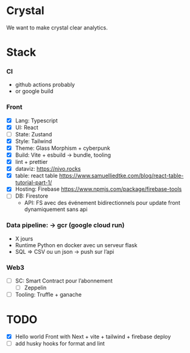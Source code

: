 # Crystal

We want to make crystal clear analytics.

# Stack

### CI

- github actions probably
- or google build

### Front

- [x] Lang: Typescript
- [x] UI: React
- [ ] State: Zustand
- [x] Style: Tailwind
- [x] Theme: Glass Morphism + cyberpunk
- [x] Build: Vite + esbuild -> bundle, tooling
- [x] lint + prettier
- [x] dataviz: https://nivo.rocks
- [x] table: react table https://www.samuelliedtke.com/blog/react-table-tutorial-part-1/
- [x] Hosting: Firebase https://www.npmjs.com/package/firebase-tools
- [ ] DB: Firestore
  - API: FS avec des événement bidirectionnels pour update front dynamiquement sans api

### Data pipeline: -> gcr (google cloud run)

- X jours
- Runtime Python en docker avec un serveur flask
- SQL => CSV ou un json
  -> push sur l’api

### Web3

- [ ] SC: Smart Contract pour l’abonnement
  - [ ] Zeppelin
- [ ] Tooling: Truffle + ganache

# TODO

- [x] Hello world Front with Next + vite + tailwind + firebase deploy
- [ ] add husky hooks for format and lint
